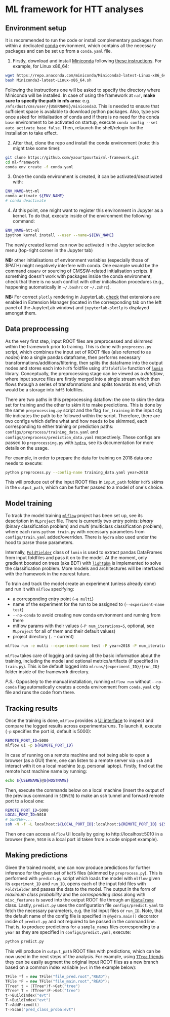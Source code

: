 # ML framework for HTT analyses

## Environment setup
It is recommended to run the code or install complementary packages from within a dedicated [conda](https://www.anaconda.com) environment, which contains all the necessary packages and can be set up from a `conda.yaml` file.

1) Firstly, download and install [Miniconda](https://docs.conda.io/en/latest/miniconda.html) following [these instructions](https://conda.io/projects/conda/en/latest/user-guide/install/index.html). For example, for Linux x86_64:
```bash
wget https://repo.anaconda.com/miniconda/Miniconda3-latest-Linux-x86_64.sh
bash Miniconda3-latest-Linux-x86_64.sh
```

Following the instructions one will be asked to specify the directory where Miniconda will be installed. In case of using the framework at `naf`, **make sure to specify the path in nfs area**: e.g. `/nfs/dust/cms/user/{USERNAME}/miniconda3`. This is needed to ensure that sufficient space is available to download python packages. Also, type _yes_ once asked for initialisation of conda and if there is no need for the conda `base` environment to be activated on startup,  execute `conda config --set auto_activate_base false`. Then, relaunch the shell/relogin for the installation to take effect.

2) After that, clone the repo and install the conda environment (note: this might take some time):
```bash
git clone https://github.com/yaourtpourtoi/ml-framework.git
cd ml-framework
conda env create -f conda.yaml
```

3) Once the conda environment is created, it can be activated/deactivated with:
```bash
ENV_NAME=htt-ml
conda activate ${ENV_NAME}
# conda deactivate
```

4) At this point, one might want to register this environment in Jupyter as a kernel. To do that, execute inside of the environment the following command:
```bash
ENV_NAME=htt-ml
ipython kernel install --user --name=${ENV_NAME}
```
The newly created kernel can now be activated in the Jupyter selection menu (top-right corner in the Jupyter tab)

**NB:** other initialisations of environment variables (especially those of $PATH) might negatively interfere with conda. One example would be the command `cmsenv` or sourcing of CMSSW-related initialisation scripts. If something doesn't work with packages inside the conda environment, check that there is no such conflict with other initialisation procedures (e.g., happening automatically in `~/.bashrc` or `~/.zshrc`).   

**NB:** For correct `plotly` rendering in JupyterLab, [check](https://plotly.com/python/troubleshooting/#jupyterlab-problems) that extensions are enabled in Extension Manager (located in the corresponding tab on the left panel of the JupyterLab window) and `jupyterlab-plotly` is displayed amongst them. 

## Data preprocessing
As the very first step, input ROOT files are preprocessed and skimmed within the framework prior to training. This is done with `preprocess.py` script, which combines the input set of ROOT files (also referred to as _nodes_) into a single pandas dataframe, then performs necessary transformations/additions/filtering, then splits the dataframe into the output nodes and stores each into `hdf5` foldfile using `df2foldfile` function of [`lumin`](https://lumin.readthedocs.io/en/stable/) library. Conceptually, the preprocessing stage can be viewed as a _dataflow_, where input source files are firstly merged into a single stream which then flows through a series of transformations and splits towards its end, which would be a storage into `hdf5` foldfiles. 

There are two paths in this preprocessing dataflow: the one to skim the data set for training and the other to skim it to make predictions. This is done by the same `preprocessing.py` script and the flag `for_training` in the input cfg file indicates the path to be followed within the script. Therefore, there are two configs which define what and how needs to be skimmed, each corresponding to either training or prediction paths: `configs/preprocess/training_data.yaml` and  `configs/preprocess/prediction_data.yaml` respectively. These configs are passed to `preprocessing.py` with [`hydra`](https://hydra.cc/docs/intro), see its documentation for more details on the usage. 

For example, in order to prepare the data for training on 2018 data one needs to execute:

```bash
python preprocess.py --config-name training_data.yaml year=2018
```

This will produce out of the input ROOT files in `input_path` folder `hdf5` skims in the `output_path`, which can be further passed to a model of one's choice. 

## Model training
To track the model training [`mlflow`](https://mlflow.org/docs/latest/index.html) project has been set up, see its description in `MLproject` file. There is currently two entry points: _binary_ (binary classification problem) and _multi_ (multiclass classification problem), where each runs `python train.py` with necessary parameters from `configs/train.yaml` added/overriden. There is `hydra` also used under the hood to parse those parameters.  

Internally, [`FoldYielder`](https://lumin.readthedocs.io/en/stable/core_concepts.html#reading-fold-files) class of `lumin` is used to extract pandas DataFrames from input foldfiles and pass it on to the model. At the moment, only gradient boosted on trees (aka BDT) with [`lightgbm`](https://lightgbm.readthedocs.io/en/latest/) is implemented to solve the classification problem. More models and architectures will be interfaced with the framework in the nearest future. 

To train and track the model create an experiment (unless already done) and run it with `mlflow` specifying:
*  a corresponding entry point (`-e multi`)
*  name of the experiment for the run to be assigned to (`--experiment-name test`)
*  `--no-conda` to avoid creating new conda environment and running from there 
*  mlflow params with their values (`-P num_iterations=5`, optional, see `MLproject` for all of them and their default values)
*  project directory (`.` - current)

```bash
mlflow run -e multi --experiment-name test -P year=2018 -P num_iterations=5 --no-conda .
```

`mlflow` takes care of logging and saving all the basic information about the training, including the model and optional metrics/artifacts (if specified in `train.py`). This is be default logged into `mlruns/{experiment_ID}/{run_ID}` folder inside of the framework directory.

_P.S.:_ Oppositely to the manual installation, running `mlflow run` without `--no-conda` flag automatically creates a conda environment from `conda.yaml` cfg file and runs the code from there.

## Tracking results
Once the training is done, `mlflow` provides a [UI interface](https://www.mlflow.org/docs/latest/tracking.html#tracking-ui) to inspect and compare the logged results across experiments/runs. To launch it, execute (`-p` specifies the port id, default is 5000):
```bash
REMOTE_PORT_ID=5000
mlflow ui -p ${REMOTE_PORT_ID}
```

In case of running on a remote machine and not being able to open a browser (as a GUI) there, one can listen to a remote server via `ssh` and interact with it on a local machine (e.g. personal laptop). Firstly, find out the remote host machine name by running:
```bash
echo ${USERNAME}@${HOSTNAME}
```

Then, execute the commands below on a local machine (insert the output of the previous command in `SERVER`) to make an ssh tunnel and forward remote port to a local one:
```bash
REMOTE_PORT_ID=5000
LOCAL_PORT_ID=5010
# SERVER=...
ssh -N -f -L localhost:${LOCAL_PORT_ID}:localhost:${REMOTE_PORT_ID} ${SERVER}
```

Then one can access `mlflow` UI locally by going to http://localhost:5010 in a browser (here, `5010` is a local port id taken from a code snippet example).

## Making predictions
Given the trained model, one can now produce predictions for further inference for the given set of `hdf5` files (skimmed by `preprocess.py`). This is performed with `predict.py` script which loads the model with `mlflow` given its `experiment_ID` and `run_ID`, opens each of the input fold files with `FoldYielder` and passes the data to the model. The output in the form of _maximum class probability_ and the _corresponding class_ along with `misc_features` is saved into the output ROOT file through an [`RDataFrame`](https://root.cern/doc/master/classROOT_1_1RDataFrame.html) class. Lastly, `predict.py` uses the configuration file `configs/predict.yaml` to fetch the necessary parameters, e.g. the list input files or `run_ID`. Note, that the default name of the config file is specified in `@hydra.main()` decorator inside of `predict.py` and not required to be passed in the command line. That is, to produce predictions for a `sample_names` files corresponding to a `year` as they are specified in `configs/predict.yaml`, execute:

```bash
python predict.py
```

This will produce in `output_path` ROOT files with predictions, which can be now used in the next steps of the analysis. For example, using [`TTree` friends](https://root.cern.ch/root/htmldoc/guides/users-guide/Trees.html#example-3-adding-friends-to-trees) they can be easily augment the original input ROOT files as a new branch based on a common index variable (`evt` in the example below):  
```cpp
TFile *f = new TFile("file_pred.root","READ");
TFile *F = new TFile("file_main.root","READ");
TTree* t = (TTree*)f->Get("tree")
TTree* T = (TTree*)F->Get("tree")
t->BuildIndex("evt")
T->BuildIndex("evt")
T->AddFriend(t)
T->Scan("pred_class_proba:evt")
```

